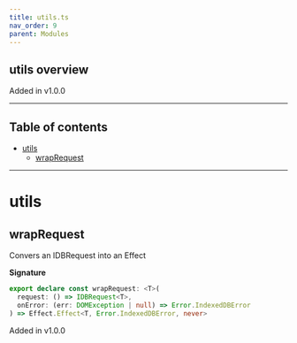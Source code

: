 ```yaml
---
title: utils.ts
nav_order: 9
parent: Modules
---
```


## utils overview

Added in v1.0.0

---

<h2 class="text-delta">Table of contents</h2>

- [utils](#utils)
  - [wrapRequest](#wraprequest)

---

# utils

## wrapRequest

Convers an IDBRequest into an Effect

**Signature**

```ts
export declare const wrapRequest: <T>(
  request: () => IDBRequest<T>,
  onError: (err: DOMException | null) => Error.IndexedDBError
) => Effect.Effect<T, Error.IndexedDBError, never>
```

Added in v1.0.0
